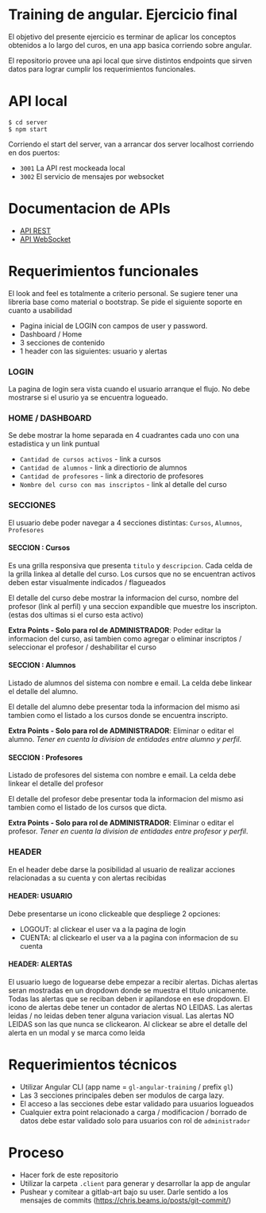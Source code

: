 # Training de angular. Ejercicio final

El objetivo del presente ejercicio es terminar de aplicar los conceptos obtenidos a lo largo del curos, en una app basica corriendo sobre angular.

El repositorio provee una api local que sirve distintos endpoints que sirven datos para lograr cumplir los requerimientos funcionales.



# API local

```
$ cd server
$ npm start
```
Corriendo el start del server, van a arrancar dos server localhost corriendo en dos puertos:

* `3001` La API rest mockeada local
* `3002` El servicio de mensajes por websocket

# Documentacion de APIs
- [API REST](./API.md)
- [API WebSocket](./WS.md)


# Requerimientos funcionales
El look and feel es totalmente a criterio personal. Se sugiere tener una libreria base como material o bootstrap. Se pide el siguiente soporte en cuanto a usabilidad
- Pagina inicial de LOGIN con campos de user y password.
- Dashboard / Home
- 3 secciones de contenido
- 1 header con las siguientes: usuario y alertas


### LOGIN
La pagina de login sera vista cuando el usuario arranque el flujo. No debe mostrarse si el usurio ya se encuentra logueado.

### HOME / DASHBOARD
Se debe mostrar la home separada en 4 cuadrantes cada uno con una estadistica y un link puntual
* `Cantidad de cursos activos` - link a cursos
* `Cantidad de alumnos` - link a directiorio de alumnos
* `Cantidad de profesores` - link a directorio de profesores
* `Nombre del curso con mas inscriptos` - link al detalle del curso

### SECCIONES
El usuario debe poder navegar a 4 secciones distintas: `Cursos`, `Alumnos`, `Profesores`

#### SECCION : Cursos
Es una grilla responsiva que presenta `titulo` y `descripcion`. Cada celda de la grilla linkea al detalle del curso. Los cursos que no se encuentran activos deben estar visualmente indicados / flagueados

El detalle del curso debe mostrar la informacion del curso, nombre del profesor (link al perfil) y una seccion expandible que muestre los inscripton. (estas dos ultimas si el curso esta activo)

**Extra Points - Solo para rol de ADMINISTRADOR**: Poder editar la informacion del curso, asi tambien como agregar o eliminar inscriptos / seleccionar el profesor / deshabilitar el curso

#### SECCION : Alumnos
Listado de alumnos del sistema con nombre e email. La celda debe linkear el detalle del alumno.

El detalle del alumno debe presentar toda la informacion del mismo asi tambien como el listado a los cursos donde se encuentra inscripto.

**Extra Points - Solo para rol de ADMINISTRADOR**: Eliminar o editar el alumno. *Tener en cuenta la division de entidades entre alumno y perfil*.

#### SECCION : Profesores
Listado de profesores del sistema con nombre e email. La celda debe linkear el detalle del profesor

El detalle del profesor debe presentar toda la informacion del mismo asi tambien como el listado de los cursos que dicta.

**Extra Points - Solo para rol de ADMINISTRADOR**: Eliminar o editar el profesor. *Tener en cuenta la division de entidades entre profesor y perfil*.

### HEADER
En el header debe darse la posibilidad al usuario de realizar acciones relacionadas a su cuenta y con alertas recibidas

#### HEADER: USUARIO
Debe presentarse un icono clickeable que despliege 2 opciones:
- LOGOUT: al clickear el user va a la pagina de login
- CUENTA: al clickearlo el user va a la pagina con informacion de su cuenta

#### HEADER: ALERTAS
El usuario luego de loguearse debe empezar a recibir alertas. Dichas alertas seran mostradas en un dropdown donde se muestra el titulo unicamente. Todas las alertas que se reciban deben ir apilandose en ese dropdown. El icono de alertas debe tener un contador de alertas NO LEIDAS. Las alertas leidas / no leidas deben tener alguna variacion visual. Las alertas NO LEIDAS son las que nunca se clickearon. Al clickear se abre el detalle del alerta en un modal y se marca como leida

# Requerimientos técnicos
- Utilizar Angular CLI (app name = `gl-angular-training` / prefix `gl`)
- Las 3 secciones principales deben ser modulos de carga lazy.
- El acceso a las secciones debe estar validado para usuarios logueados
- Cualquier extra point relacionado a carga / modificacion / borrado de datos debe estar validado solo para usuarios con rol de `administrador`

# Proceso
- Hacer fork de este repositorio
- Utilizar la carpeta `.client` para generar y desarrollar la app de angular
- Pushear y comitear a gitlab-art bajo su user. Darle sentido a los mensajes de commits (https://chris.beams.io/posts/git-commit/)